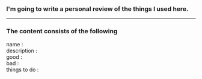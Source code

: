 ### I'm going to write a personal review of the things I used here.
-------------------------------------
### The content consists of the following  
name :   
description :  
good :  
bad :  
things to do :   
